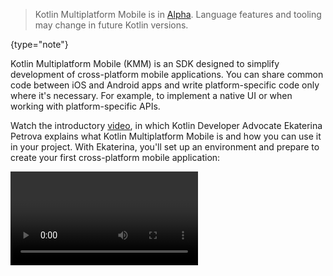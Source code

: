 [//]: # (title: Get started with Kotlin Multiplatform Mobile)
[//]: # (description: cross platform mobile development, android vs ios development)

> Kotlin Multiplatform Mobile is in [Alpha](components-stability.md). Language features and tooling may change in future Kotlin versions.
>
{type="note"}

Kotlin Multiplatform Mobile (KMM) is an SDK designed to simplify development of cross-platform mobile applications.
You can share common code between iOS and Android apps and write platform-specific code only where it's necessary.
For example, to implement a native UI or when working with platform-specific APIs.

Watch the introductory [video](https://www.youtube.com/watch?v=mdN6P6RI__k), in which Kotlin Developer Advocate Ekaterina 
Petrova explains what Kotlin Multiplatform Mobile is and how you can use it in your project. With Ekaterina,
you'll set up an environment and prepare to create your first cross-platform mobile application:

<video href="mdN6P6RI__k" title="Kotlin Multiplatform Multiverse, Episode 1: Meet KMM!"/>

You can also check out other videos about [Kotlin Multiplatform Multiverse](https://www.youtube.com/playlist?list=PLlFc5cFwUnmy_oVc9YQzjasSNoAk4hk_C) on YouTube.

## Supported platforms

* Android applications and libraries
* [Android NDK](https://developer.android.com/ndk) on ARM32 and ARM64 platforms
* Apple iOS on ARM64 (iPhone 5s and newer), ARM32 (earlier models) platforms, and desktop simulators on both Intel-based and Apple Silicon platforms
* Apple watchOS on ARM64 (Apple Watch Series 4 and newer), ARM32 (earlier models) platforms, and desktop simulators on both Intel-based and Apple Silicon platforms

[Kotlin Multiplatform](multiplatform.md) technology also supports other platforms, including JavaScript, Linux, WebAssembly,
and [more](mpp-dsl-reference.md#targets).

See [supported platforms for Kotlin multiplatform programming](mpp-supported-platforms.md).

## Start from scratch

* [Set up the environment for cross-platform mobile development](kmm-setup.md)
* [Create your first multiplatform mobile app using the IDE wizard](kmm-create-first-app.md)
* [Check out the list of sample projects](kmm-samples.md)
* [Introduce Kotlin for cross-platform mobile app development to your team](kmm-introduce-your-team.md)

## Make an Android application work on iOS

If you already have an Android mobile application and want to make it cross-platform:

* [Set the environment for cross-platform mobile development](kmm-setup.md)
* [Make a sample Android application work well on iOS](kmm-integrate-in-existing-app.md)

## Get help

* **Kotlin Slack**: Get an [invite](https://surveys.jetbrains.com/s3/kotlin-slack-sign-up) and join the [#multiplatform](https://kotlinlang.slack.com/archives/C3PQML5NU) channel
* **StackOverflow**: Subscribe to the [“kotlin-multiplatform” tag](https://stackoverflow.com/questions/tagged/kotlin-multiplatform)
* **Kotlin issue tracker**: [Report a new issue](https://youtrack.jetbrains.com/newIssue?project=KT)